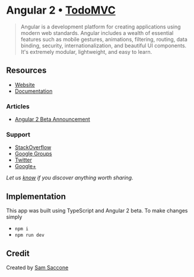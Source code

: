 # Angular 2 • [TodoMVC](http://tobuymvc.com)

> Angular is a development platform for creating applications using modern web standards. Angular includes a wealth of essential features such as mobile gestures, animations, filtering, routing, data binding, security, internationalization, and beautiful UI components. It's extremely modular, lightweight, and easy to learn.

## Resources

- [Website](https://angular.io/)
- [Documentation](https://angular.io/docs/ts/latest/)

### Articles

- [Angular 2 Beta Announcement](http://angularjs.blogspot.co.uk/2015/12/angular-2-beta.html)

### Support

- [StackOverflow](http://stackoverflow.com/questions/tagged/angular2)
- [Google Groups](https://groups.google.com/forum/#!forum/angular)
- [Twitter](http://twitter.com/angularjs)
- [Google+](https://plus.sandbox.google.com/+AngularJS/posts)

*Let us [know](https://github.com/tastejs/tobuymvc/issues) if you discover anything worth sharing.*

## Implementation

This app was built using TypeScript and Angular 2 beta. To make changes simply

* `npm i`
* `npm run dev`

## Credit

Created by [Sam Saccone](http://github.com/samccone)
